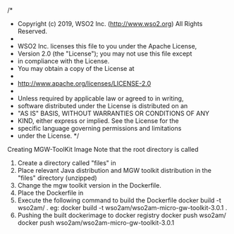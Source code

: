 /*
 * Copyright (c) 2019, WSO2 Inc. (http://www.wso2.org) All Rights Reserved.
 *
 * WSO2 Inc. licenses this file to you under the Apache License,
 * Version 2.0 (the "License"); you may not use this file except
 * in compliance with the License.
 * You may obtain a copy of the License at
 *
 * http://www.apache.org/licenses/LICENSE-2.0
 *
 * Unless required by applicable law or agreed to in writing,
 * software distributed under the License is distributed on an
 * "AS IS" BASIS, WITHOUT WARRANTIES OR CONDITIONS OF ANY
 * KIND, either express or implied.  See the License for the
 * specific language governing permissions and limitations
 * under the License.
 */

Creating MGW-ToolKit Image
Note that the root directory is called <dockerfile-home>

1. Create a directory called "files" in <dockerfile-home>
2. Place relevant Java distribution and MGW toolkit distribution in the "files" directory (unzipped)
3. Change the mgw toolkit version in the Dockerfile.
4. Place the Dockerfile in <dockerfile-home>
5. Execute the following command to build the Dockerfile
        docker build -t wso2am/<toolkit name and version for the image name> .
        eg: docker build -t wso2am/wso2am-micro-gw-toolkit-3.0.1 .
6. Pushing the built dockerimage to docker registry 
        docker push wso2am/<toolkit name and version for the image name>
        docker push wso2am/wso2am-micro-gw-toolkit-3.0.1